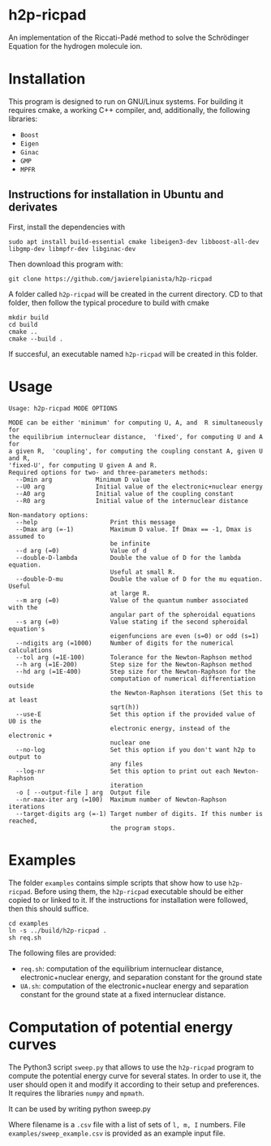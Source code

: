 # h2p-ricpad

An implementation of the Riccati-Padé method to solve the Schrödinger Equation
for the hydrogen molecule ion.

# Installation

This program is designed to run on GNU/Linux systems. 
For building it requires cmake, a working C++ compiler, and, additionally, 
the following libraries:

* `Boost`
* `Eigen`
* `Ginac`
* `GMP`
* `MPFR`

## Instructions for installation in Ubuntu and derivates

First, install the dependencies with

    sudo apt install build-essential cmake libeigen3-dev libboost-all-dev libgmp-dev libmpfr-dev libginac-dev

Then download this program with:

    git clone https://github.com/javierelpianista/h2p-ricpad
    
A folder called `h2p-ricpad` will be created in the current directory.
CD to that folder, then follow the typical procedure to build with cmake

    mkdir build
    cd build
    cmake ..
    cmake --build .

If succesful, an executable named `h2p-ricpad` will be created in this folder.

# Usage

    Usage: h2p-ricpad MODE OPTIONS
    
    MODE can be either 'minimum' for computing U, A, and  R simultaneously for 
    the equilibrium internuclear distance,  'fixed', for computing U and A for 
    a given R,  'coupling', for computing the coupling constant A, given U and R,  
    'fixed-U', for computing U given A and R.
    Required options for two- and three-parameters methods:
      --Dmin arg            Minimum D value
      --U0 arg              Initial value of the electronic+nuclear energy
      --A0 arg              Initial value of the coupling constant
      --R0 arg              Initial value of the internuclear distance
    
    Non-mandatory options:
      --help                    Print this message
      --Dmax arg (=-1)          Maximum D value. If Dmax == -1, Dmax is assumed to 
                                be infinite
      --d arg (=0)              Value of d
      --double-D-lambda         Double the value of D for the lambda equation. 
                                Useful at small R.
      --double-D-mu             Double the value of D for the mu equation. Useful 
                                at large R.
      --m arg (=0)              Value of the quantum number associated with the 
                                angular part of the spheroidal equations
      --s arg (=0)              Value stating if the second spheroidal equation's 
                                eigenfuncions are even (s=0) or odd (s=1)
      --ndigits arg (=1000)     Number of digits for the numerical calculations
      --tol arg (=1E-100)       Tolerance for the Newton-Raphson method
      --h arg (=1E-200)         Step size for the Newton-Raphson method
      --hd arg (=1E-400)        Step size for the Newton-Raphson for the 
                                computation of numerical differentiation outside 
                                the Newton-Raphson iterations (Set this to at least
                                sqrt(h))
      --use-E                   Set this option if the provided value of U0 is the 
                                electronic energy, instead of the electronic + 
                                nuclear one
      --no-log                  Set this option if you don't want h2p to output to 
                                any files
      --log-nr                  Set this option to print out each Newton-Raphson 
                                iteration
      -o [ --output-file ] arg  Output file
      --nr-max-iter arg (=100)  Maximum number of Newton-Raphson iterations
      --target-digits arg (=-1) Target number of digits. If this number is reached,
                                the program stops.
    
# Examples

The folder `examples` contains simple scripts that show how to use `h2p-ricpad`.
Before using them, the `h2p-ricpad` executable should be either copied to or linked to
it. If the instructions for installation were followed, then this should suffice.

    cd examples
    ln -s ../build/h2p-ricpad .
    sh req.sh

The following files are provided:

* `req.sh`: computation of the equilibrium internuclear distance, electronic+nuclear energy, and separation constant for the ground state
* `UA.sh`: computation of the electronic+nuclear energy and separation constant for the ground state at a fixed internuclear distance.

# Computation of potential energy curves

The Python3 script `sweep.py` that allows to use the `h2p-ricpad` program to compute the potential energy curve for several states.
In order to use it, the user should open it and modify it according to their setup and preferences.
It requires the libraries `numpy` and `mpmath`.

It can be used by writing
    python sweep.py <filename>

Where filename is a `.csv` file with a list of sets of `l, m, I` numbers.
File `examples/sweep_example.csv` is provided as an example input file.
